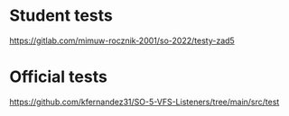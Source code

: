 # Student tests
https://gitlab.com/mimuw-rocznik-2001/so-2022/testy-zad5

# Official tests
https://github.com/kfernandez31/SO-5-VFS-Listeners/tree/main/src/test

